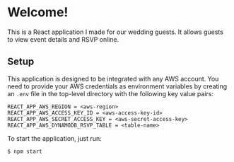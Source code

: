 # Welcome!

This is a React application I made for our wedding guests. It allows guests to view event details and RSVP online.

## Setup
This application is designed to be integrated with any AWS account.
You need to provide your AWS credentials as environment variables by creating an `.env` file in the top-level directory with the following key value pairs:
```
REACT_APP_AWS_REGION = <aws-region>
REACT_APP_AWS_ACCESS_KEY_ID = <aws-access-key-id>
REACT_APP_AWS_SECRET_ACCESS_KEY = <aws-secret-access-key>
REACT_APP_AWS_DYNAMODB_RSVP_TABLE = <table-name>
```

To start the application, just run:
```
$ npm start
```
